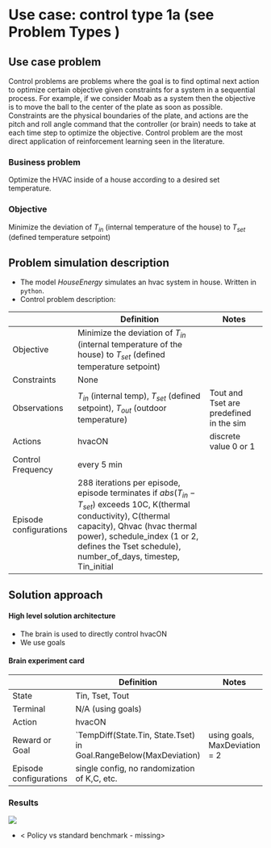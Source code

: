 # Use case: control type 1a (see Problem Types <insert link here>)
## Use case problem

Control problems are problems where the goal is to find optimal next action to optimize certain objective given constraints for a system in a sequential process. For example, if we consider Moab as a system then the objective is to move the ball to the center of the plate as soon as possible. Constraints are the physical boundaries of the plate, and actions are the pitch and roll angle command that the controller (or brain) needs to take at each time step to optimize the objective. Control problem are the most direct application of reinforcement learning seen in the literature. 

### Business problem

Optimize the HVAC inside of a house according to a desired set temperature.

### Objective

Minimize the deviation of $T_{in}$ (internal temperature of the house) to $T_{set}$ (defined temperature setpoint)

## Problem simulation description

- The model *HouseEnergy* simulates an hvac system in house. Written in `python`.
- Control problem description:

|                        | Definition                                                   | Notes |
| ---------------------- | ------------------------------------------------------------ | ----- |
| Objective              |  Minimize the deviation of $T_{in}$ (internal temperature of the house) to $T_{set}$ (defined temperature setpoint)    |                          |
| Constraints            |   None |
| Observations           | $T_{in}$ (internal temp), $T_{set}$ (defined setpoint), $T_{out}$ (outdoor temperature) | Tout and Tset are predefined in the sim |
| Actions                |  hvacON| discrete value 0 or 1 |
| Control Frequency      | every 5 min | |
| Episode configurations | 288 iterations per episode, episode terminates if $abs(T_{in} - T_{set})$ exceeds 10C, K(thermal conductivity), C(thermal capacity), Qhvac (hvac thermal power), schedule_index (1 or 2, defines the Tset schedule), number_of_days, timestep, Tin_initial | |



## Solution approach

#### High level solution architecture

- The brain is used to directly control hvacON
- We use goals

#### Brain experiment card

|                        | Definition                                                   | Notes |
| ---------------------- | ------------------------------------------------------------ | ----- |
| State                  | Tin, Tset, Tout |       |
| Terminal               |     N/A (using goals)      |       |
| Action                 |                hvacON     |       |
| Reward or Goal         |            `TempDiff(State.Tin, State.Tset) in Goal.RangeBelow(MaxDeviation)                  |    using goals, MaxDeviation = 2   |
| Episode configurations |          single config, no randomization of K,C, etc.                              |       |

### Results
![](./houseenergy-brain.png)
- < Policy vs standard benchmark - missing>







